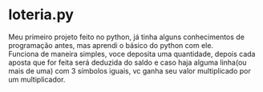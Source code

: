# loteria.py
Meu primeiro projeto feito no python, já tinha alguns conhecimentos de programação antes, mas aprendi o básico do python com ele.\
Funciona de maneira simples, voce deposita uma quantidade, depois cada aposta que for feita será deduzida do saldo e caso haja alguma linha(ou mais de uma) com 3 símbolos iguais,
vc ganha seu valor multiplicado por um multiplicador.
